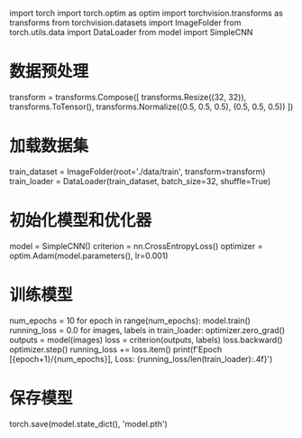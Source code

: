 import torch
import torch.optim as optim
import torchvision.transforms as transforms
from torchvision.datasets import ImageFolder
from torch.utils.data import DataLoader
from model import SimpleCNN

# 数据预处理
transform = transforms.Compose([
    transforms.Resize((32, 32)),
    transforms.ToTensor(),
    transforms.Normalize((0.5, 0.5, 0.5), (0.5, 0.5, 0.5))
])

# 加载数据集
train_dataset = ImageFolder(root='./data/train', transform=transform)
train_loader = DataLoader(train_dataset, batch_size=32, shuffle=True)

# 初始化模型和优化器
model = SimpleCNN()
criterion = nn.CrossEntropyLoss()
optimizer = optim.Adam(model.parameters(), lr=0.001)

# 训练模型
num_epochs = 10
for epoch in range(num_epochs):
    model.train()
    running_loss = 0.0
    for images, labels in train_loader:
        optimizer.zero_grad()
        outputs = model(images)
        loss = criterion(outputs, labels)
        loss.backward()
        optimizer.step()
        running_loss += loss.item()
    print(f'Epoch [{epoch+1}/{num_epochs}], Loss: {running_loss/len(train_loader):.4f}')

# 保存模型
torch.save(model.state_dict(), 'model.pth')
